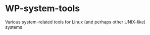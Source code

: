 WP-system-tools
===============

Various system-related tools for Linux (and perhaps other UNIX-like) systems
